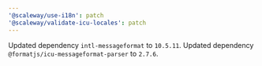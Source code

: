 ```yaml
---
'@scaleway/use-i18n': patch
'@scaleway/validate-icu-locales': patch
---
```


Updated dependency `intl-messageformat` to `10.5.11`.
Updated dependency `@formatjs/icu-messageformat-parser` to `2.7.6`.
